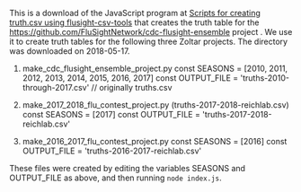 This is a download of the JavaScript program at 
[Scripts for creating truth.csv using flusight-csv-tools]( https://gist.github.com/lepisma/f7b92d7eadd19d1384834ed32af5d53a)
that creates the truth table for the https://github.com/FluSightNetwork/cdc-flusight-ensemble project . We use it to
create truth tables for the following three Zoltar projects. The directory was downloaded on 2018-05-17.

1. make_cdc_flusight_ensemble_project.py
   const SEASONS = [2010, 2011, 2012, 2013, 2014, 2015, 2016, 2017]
   const OUTPUT_FILE = 'truths-2010-through-2017.csv' // originally truths.csv

2. make_2017_2018_flu_contest_project.py (truths-2017-2018-reichlab.csv)
   const SEASONS = [2017]
   const OUTPUT_FILE = 'truths-2017-2018-reichlab.csv'
  
3. make_2016_2017_flu_contest_project.py
   const SEASONS = [2016]
   const OUTPUT_FILE = 'truths-2016-2017-reichlab.csv'

These files were created by editing the variables SEASONS and OUTPUT_FILE as above, and then running `node index.js`.
